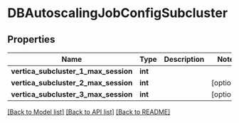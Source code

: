 # DBAutoscalingJobConfigSubcluster


## Properties
Name | Type | Description | Notes
------------ | ------------- | ------------- | -------------
**vertica_subcluster_1_max_session** | **int** |  | 
**vertica_subcluster_2_max_session** | **int** |  | [optional] 
**vertica_subcluster_3_max_session** | **int** |  | [optional] 

[[Back to Model list]](../README.md#documentation-for-models) [[Back to API list]](../README.md#documentation-for-api-endpoints) [[Back to README]](../README.md)


